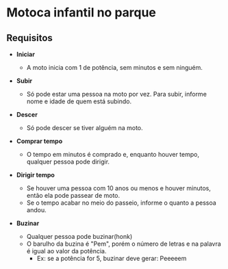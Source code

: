 # Motoca infantil no parque

## Requisitos

- **Iniciar**
	- A moto inicia com 1 de potência, sem minutos e sem ninguém.

- **Subir**
	- Só pode estar uma pessoa na moto por vez. Para subir, informe nome e idade de quem está subindo.

- **Descer**
	- Só pode descer se tiver alguém na moto.

- **Comprar tempo**
	- O tempo em minutos é comprado e, enquanto houver tempo, qualquer pessoa pode dirigir.

- **Dirigir tempo**
	- Se houver uma pessoa com 10 anos ou menos e houver minutos, então ela pode passear de moto.
	- Se o tempo acabar no meio do passeio, informe o quanto a pessoa andou.

- **Buzinar**
	- Qualquer pessoa pode buzinar(honk)
	- O barulho da buzina é "Pem", porém o número de letras e na palavra é igual ao valor da potência.
		- Ex: se a potência for 5, buzinar deve gerar: Peeeeem

